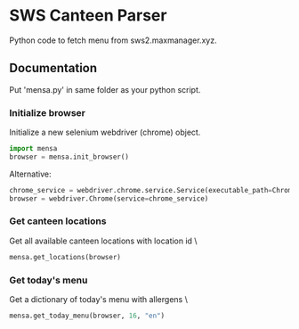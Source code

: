 # SWS Canteen Parser

Python code to fetch menu from sws2.maxmanager.xyz.

## Documentation

Put 'mensa.py' in same folder as your python script.

### Initialize browser
Initialize a new selenium webdriver (chrome) object.
```python
import mensa
browser = mensa.init_browser()
```

Alternative:
```python
chrome_service = webdriver.chrome.service.Service(executable_path=ChromeDriverManager().install())
browser = webdriver.Chrome(service=chrome_service)
```

### Get canteen locations
Get all available canteen locations with location id \
```python
mensa.get_locations(browser)
```

### Get today's menu
Get a dictionary of today's menu with allergens \
```python
mensa.get_today_menu(browser, 16, "en")
```
